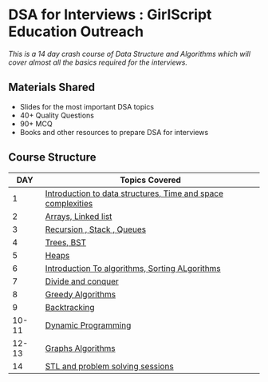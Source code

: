 # DSA for Interviews : GirlScript Education Outreach

*This is a 14 day crash course of Data Structure and Algorithms which will cover almost all the basics required for the interviews.*

## Materials Shared

* Slides for the most important DSA topics
* 40+ Quality Questions
* 90+ MCQ
* Books and other resources to prepare DSA for interviews

## Course Structure

DAY | Topics Covered 
--- | --- 
1 | [Introduction to data structures, Time and space complexities](Day%201/Readme_of_day1.html) 
2 | [Arrays, Linked list](Day%202/Readme_of_day2.html) 
3 | [Recursion , Stack , Queues](Day%203/Readme_of_day3.html) 
4 | [Trees, BST](Day%204/Readme_of_day4.html) 
5 | [Heaps](Day%205/Readme_of_day5.html) 
6 | [Introduction To algorithms, Sorting ALgorithms ](Day%206/Readme_of_day6.html ) 
7 | [Divide and conquer ](Day%207/Readme_of_day7.html) 
8 | [Greedy Algorithms ](Day%208/Readme_of_day8.html) 
9 | [Backtracking ](Day%209/Readme_of_day9.html) 
10-11 | [Dynamic Programming](Day%210-11/Readme_of_day10-11.html) 
12-13| [Graphs Algorithms](Day%212-13/Readme_of_day12-13.html)  
14 | [STL and problem solving sessions]() 
 
